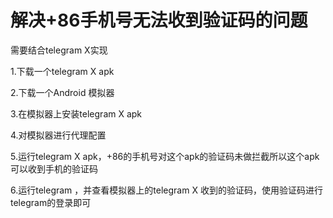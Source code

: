 # 解决+86手机号无法收到验证码的问题

需要结合telegram X实现

1.下载一个telegram X apk

2.下载一个Android 模拟器

3.在模拟器上安装telegram X apk 

4.对模拟器进行代理配置

5.运行telegram X apk，+86的手机号对这个apk的验证码未做拦截所以这个apk可以收到手机的验证码

6.运行telegram ，并查看模拟器上的telegram X 收到的验证码，使用验证码进行telegram的登录即可

